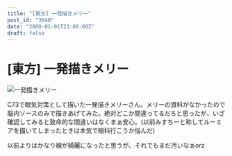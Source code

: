 ```yaml
---
title: "[東方] 一発描きメリー"
post_id: "3640"
date: "2008-01-01T23:00:00Z"
draft: false
---
```


# [東方] 一発描きメリー

![一発描きメリー](/image/illustrations/mono/2004-2007/khan_s.jpg)  
  
C73で眠気対策として描いた一発描きメリーさん。メリーの資料がなかったので脳内ソースのみで描きあげてみた。絶対どこか間違ってるだろと思ったが、いざ確認してみると致命的な間違いはなくまぁ安心。(以前みすちーと称してルーミアを描いてしまったときは本気で眼科行こうか悩んだ)  
  
以前よりはかなり線が綺麗になったと思うが、それでもまだ汚いなぁorz
